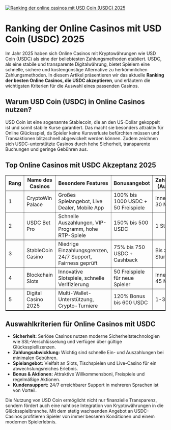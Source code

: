 [![Ranking der online casinos mit USD Coin (USDC) 2025](https://123-caf.pages.dev/gitsignup.png)](https://vrmoo.ru/Bt82HjjY)

<h1>Ranking der Online Casinos mit USD Coin (USDC) 2025</h1>  <p>Im Jahr 2025 haben sich Online Casinos mit Kryptowährungen wie USD Coin (USDC) als eine der beliebtesten Zahlungsmethoden etabliert. USDC, als eine stabile und transparente Digitalwährung, bietet Spielern eine schnelle, sichere und kostengünstige Alternative zu herkömmlichen Zahlungsmethoden. In diesem Artikel präsentieren wir das aktuelle <strong>Ranking der besten Online Casinos, die USDC akzeptieren</strong>, und erläutern die wichtigsten Kriterien für die Auswahl eines passenden Casinos.</p>  <h2>Warum USD Coin (USDC) in Online Casinos nutzen?</h2>  <p>USD Coin ist eine sogenannte Stablecoin, die an den US-Dollar gekoppelt ist und somit stabile Kurse garantiert. Das macht sie besonders attraktiv für Online Glücksspiel, da Spieler keine Kursverluste befürchten müssen und Transaktionen blitzschnell abgewickelt werden können. Zudem zeichnen sich USDC-unterstützte Casinos durch hohe Sicherheit, transparente Buchungen und geringe Gebühren aus.</p>  <h2>Top Online Casinos mit USDC Akzeptanz 2025</h2>  <table border="1" cellpadding="8" cellspacing="0">   <thead>     <tr>       <th>Rang</th>       <th>Name des Casinos</th>       <th>Besondere Features</th>       <th>Bonusangebot</th>       <th>Zahlungsdauer (Auszahlung)</th>     </tr>   </thead>   <tbody>     <tr>       <td>1</td>       <td>CryptoWin Palace</td>       <td>Großes Spielangebot, Live Dealer, Mobile App</td>       <td>100% bis 1000 USDC + 50 Freispiele</td>       <td>Innerhalb von 30 Minuten</td>     </tr>     <tr>       <td>2</td>       <td>USDC Bet Pro</td>       <td>Schnelle Auszahlungen, VIP-Programm, hohe RTP-Spiele</td>       <td>150% bis 500 USDC</td>       <td>1 Stunde</td>     </tr>     <tr>       <td>3</td>       <td>StableCoin Casino</td>       <td>Niedrige Einzahlungsgrenzen, 24/7 Support, Fairness geprüft</td>       <td>75% bis 750 USDC + Cashback</td>       <td>Bis zu 2 Stunden</td>     </tr>     <tr>       <td>4</td>       <td>Blockchain Slots</td>       <td>Innovative Slotspiele, schnelle Verifizierung</td>       <td>50 Freispiele für neue Spieler</td>       <td>Innerhalb von 45 Minuten</td>     </tr>     <tr>       <td>5</td>       <td>Digital Casino 2025</td>       <td>Multi-Wallet-Unterstützung, Crypto-Turniere</td>       <td>120% Bonus bis 600 USDC</td>       <td>1-3 Stunden</td>     </tr>   </tbody> </table>  <h2>Auswahlkriterien für Online Casinos mit USDC</h2>  <ul>   <li><strong>Sicherheit:</strong> Seriöse Casinos nutzen moderne Sicherheitstechnologien wie SSL-Verschlüsselung und verfügen über gültige Glücksspiellizenzen.</li>   <li><strong>Zahlungsabwicklung:</strong> Wichtig sind schnelle Ein- und Auszahlungen bei minimalen Gebühren.</li>   <li><strong>Spielangebot:</strong> Vielfalt an Slots, Tischspielen und Live-Casino für ein abwechslungsreiches Erlebnis.</li>   <li><strong>Bonus & Aktionen:</strong> Attraktive Willkommensboni, Freispiele und regelmäßige Aktionen.</li>   <li><strong>Kundensupport:</strong> 24/7 erreichbarer Support in mehreren Sprachen ist von Vorteil.</li> </ul>  <p>Die Nutzung von USD Coin ermöglicht nicht nur finanzielle Transparenz, sondern fördert auch eine nahtlose Integration von Kryptowährungen in die Glücksspielbranche. Mit dem stetig wachsenden Angebot an USDC-Casinos profitieren Spieler von immer besseren Konditionen und einem modernen Spielerlebnis.</p>